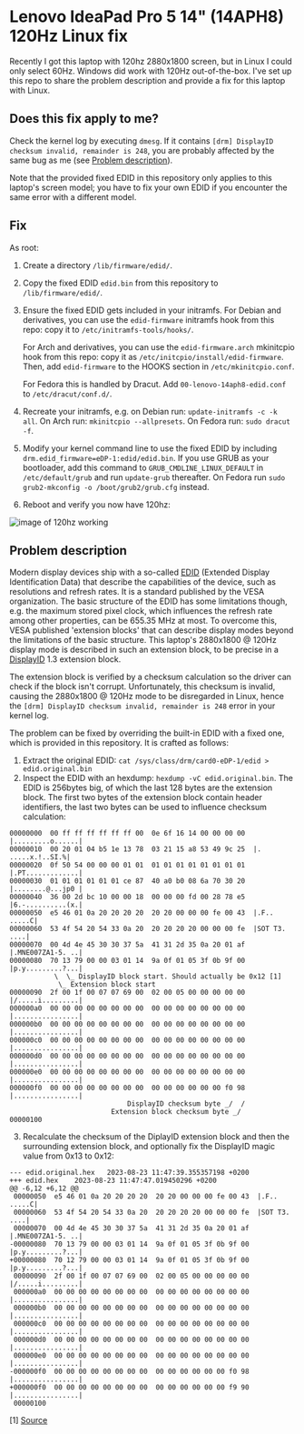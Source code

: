 # Lenovo IdeaPad Pro 5 14" (14APH8) 120Hz Linux fix

Recently I got this laptop with 120hz 2880x1800 screen, but in Linux I could only select 60Hz. Windows did work with 120Hz out-of-the-box. I've set up this repo to share the problem description and provide a fix for this laptop with Linux.

## Does this fix apply to me?

Check the kernel log by executing `dmesg`. If it contains `[drm] DisplayID checksum invalid, remainder is 248`, you are probably affected by the same bug as me (see [Problem description](#problem-description)).

Note that the provided fixed EDID in this repository only applies to this laptop's screen model; you have to fix your own EDID if you encounter the same error with a different model. 

## Fix

As root:
1. Create a directory `/lib/firmware/edid/`.
2. Copy the fixed EDID `edid.bin` from this repository to `/lib/firmware/edid/`.
3. Ensure the fixed EDID gets included in your initramfs. For Debian and derivatives, you can use the `edid-firmware` initramfs hook from this repo: copy it to `/etc/initramfs-tools/hooks/`.

   For Arch and derivatives, you can use the `edid-firmware.arch` mkinitcpio hook from this repo: copy it as `/etc/initcpio/install/edid-firmware`.
Then, add `edid-firmware` to the HOOKS section in `/etc/mkinitcpio.conf`.

   For Fedora this is handled by Dracut. Add `00-lenovo-14aph8-edid.conf` to `/etc/dracut/conf.d/`.
4. Recreate your initramfs, e.g. on Debian run: `update-initramfs -c -k all`. On Arch run: `mkinitcpio --allpresets`. On Fedora run: `sudo dracut -f`.
5. Modify your kernel command line to use the fixed EDID by including `drm.edid_firmware=eDP-1:edid/edid.bin`. If you use GRUB as your bootloader, add this command to `GRUB_CMDLINE_LINUX_DEFAULT` in `/etc/default/grub` and run `update-grub` thereafter. On Fedora run `sudo grub2-mkconfig -o /boot/grub2/grub.cfg` instead.
6. Reboot and verify you now have 120hz:

![image of 120hz working](120hz_fixed.png)

## Problem description

Modern display devices ship with a so-called [EDID](https://en.wikipedia.org/wiki/Extended_Display_Identification_Data) (Extended Display Identification Data) that describe the capabilities of the device, such as resolutions and refresh rates. It is a standard published by the VESA organization. The basic structure of the EDID has some limitations though, e.g. the maximum stored pixel clock, which influences the refresh rate among other properties, can be 655.35 MHz at most. To overcome this, VESA published 'extension blocks' that can describe display modes beyond the limitations of the basic structure. This laptop's 2880x1800 @ 120Hz display mode is described in such an extension block, to be precise in a [DisplayID](https://en.wikipedia.org/wiki/DisplayID) 1.3 extension block.

The extension block is verified by a checksum calculation so the driver can check if the block isn't corrupt. Unfortunately, this checksum is invalid, causing the 2880x1800 @ 120Hz mode to be disregarded in Linux, hence the `[drm] DisplayID checksum invalid, remainder is 248` error in your kernel log.

The problem can be fixed by overriding the built-in EDID with a fixed one, which is provided in this repository. It is crafted as follows:
1. Extract the original EDID: `cat /sys/class/drm/card0-eDP-1/edid > edid.original.bin`
2. Inspect the EDID with an hexdump: `hexdump -vC edid.original.bin`. The EDID is 256bytes big, of which the last 128 bytes are the extension block. The first two bytes of the extension block contain header identifiers, the last two bytes can be used to influence checksum calculation:
```
00000000  00 ff ff ff ff ff ff 00  0e 6f 16 14 00 00 00 00  |.........o......|
00000010  00 20 01 04 b5 1e 13 78  03 21 15 a8 53 49 9c 25  |. .....x.!..SI.%|
00000020  0f 50 54 00 00 00 01 01  01 01 01 01 01 01 01 01  |.PT.............|
00000030  01 01 01 01 01 01 ce 87  40 a0 b0 08 6a 70 30 20  |........@...jp0 |
00000040  36 00 2d bc 10 00 00 18  00 00 00 fd 00 28 78 e5  |6.-..........(x.|
00000050  e5 46 01 0a 20 20 20 20  20 20 00 00 00 fe 00 43  |.F..      .....C|
00000060  53 4f 54 20 54 33 0a 20  20 20 20 20 00 00 00 fe  |SOT T3.     ....|
00000070  00 4d 4e 45 30 30 37 5a  41 31 2d 35 0a 20 01 af  |.MNE007ZA1-5. ..|
00000080  70 13 79 00 00 03 01 14  9a 0f 01 05 3f 0b 9f 00  |p.y.........?...|
           \  \_ DisplayID block start. Should actually be 0x12 [1]
            \_ Extension block start
00000090  2f 00 1f 00 07 07 69 00  02 00 05 00 00 00 00 00  |/.....i.........|
000000a0  00 00 00 00 00 00 00 00  00 00 00 00 00 00 00 00  |................|
000000b0  00 00 00 00 00 00 00 00  00 00 00 00 00 00 00 00  |................|
000000c0  00 00 00 00 00 00 00 00  00 00 00 00 00 00 00 00  |................|
000000d0  00 00 00 00 00 00 00 00  00 00 00 00 00 00 00 00  |................|
000000e0  00 00 00 00 00 00 00 00  00 00 00 00 00 00 00 00  |................|
000000f0  00 00 00 00 00 00 00 00  00 00 00 00 00 00 f0 98  |................|
                             DisplayID checksum byte _/  /
                         Extension block checksum byte _/
00000100
```
3. Recalculate the checksum of the DiplayID extension block and then the surrounding extension block, and optionally fix the DisplayID magic value from 0x13 to 0x12:
```
--- edid.original.hex   2023-08-23 11:47:39.355357198 +0200
+++ edid.hex    2023-08-23 11:47:47.019450296 +0200
@@ -6,12 +6,12 @@
 00000050  e5 46 01 0a 20 20 20 20  20 20 00 00 00 fe 00 43  |.F..      .....C|
 00000060  53 4f 54 20 54 33 0a 20  20 20 20 20 00 00 00 fe  |SOT T3.     ....|
 00000070  00 4d 4e 45 30 30 37 5a  41 31 2d 35 0a 20 01 af  |.MNE007ZA1-5. ..|
-00000080  70 13 79 00 00 03 01 14  9a 0f 01 05 3f 0b 9f 00  |p.y.........?...|
+00000080  70 12 79 00 00 03 01 14  9a 0f 01 05 3f 0b 9f 00  |p.y.........?...|
 00000090  2f 00 1f 00 07 07 69 00  02 00 05 00 00 00 00 00  |/.....i.........|
 000000a0  00 00 00 00 00 00 00 00  00 00 00 00 00 00 00 00  |................|
 000000b0  00 00 00 00 00 00 00 00  00 00 00 00 00 00 00 00  |................|
 000000c0  00 00 00 00 00 00 00 00  00 00 00 00 00 00 00 00  |................|
 000000d0  00 00 00 00 00 00 00 00  00 00 00 00 00 00 00 00  |................|
 000000e0  00 00 00 00 00 00 00 00  00 00 00 00 00 00 00 00  |................|
-000000f0  00 00 00 00 00 00 00 00  00 00 00 00 00 00 f0 98  |................|
+000000f0  00 00 00 00 00 00 00 00  00 00 00 00 00 00 f9 90  |................|
 00000100
```

[1] [Source](https://en.wikipedia.org/wiki/DisplayID#DisplayID_1.3_structures)
